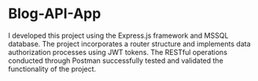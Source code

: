 # Blog-API-App
 I developed this project using the Express.js framework and MSSQL database. The project incorporates a router structure and implements data authorization processes using JWT tokens. The RESTful operations conducted through Postman successfully tested and validated the functionality of the project.
